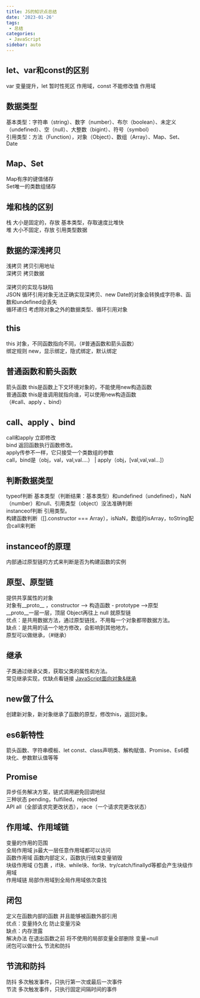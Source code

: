 ```yaml
---
title: JS的知识点总结
date: '2023-01-26'
tags:
 - 总结
categories:
 - JavaScript
sidebar: auto
---
```

## let、var和const的区别
var 变量提升，let 暂时性死区 作用域，const 不能修改值 作用域


## 数据类型
基本类型：字符串（string）、数字（number）、布尔（boolean）、未定义（undefined）、空（null）、大整数（bigint）、符号（symbol）<br/>
引用类型：方法（Function），对象（Object）、数组（Array）、Map、Set、Date

## Map、Set
Map有序的键值储存<br/>
Set唯一的类数组储存


## 堆和栈的区别
栈 大小是固定的，存放 基本类型，存取速度比堆快<br/>
堆 大小不固定，存放 引用类型数据


## 数据的深浅拷贝
浅拷贝 拷贝引用地址<br/>
深拷贝 拷贝数据<br/>
<br/>
深拷贝的实现与缺陷<br/>
JSON 循环引用对象无法正确实现深拷贝、new Date的对象会转换成字符串、函数和undefined会丢失<br/>
循环递归 考虑除对象之外的数据类型、循环引用对象


## this
this 对象，不同函数指向不同，（#普通函数和箭头函数）<br/>
绑定规则 new，显示绑定，隐式绑定，默认绑定


## 普通函数和箭头函数
箭头函数 this是函数上下文环境对象的，不能使用new构造函数<br/>
普通函数 this是谁调用就指向谁，可以使用new构造函数<br/>
（#call、apply 、bind）

## call、apply 、bind 
call和apply 立即修改<br/>
bind 返回函数执行函数修改。<br/>
apply传参不一样，它只接受一个类数组的参数<br/>
 call，bind是（obj，val，val,val....） |  apply（obj，[val,val,val...]）


## 判断数据类型
typeof判断 基本类型（判断结果：基本类型）和undefined（undefined），NaN（number）和null、引用类型（object）没法准确判断<br/>
instanceof判断 引用类型。<br/>
构建函数判断（[].constructor === Array），isNaN，数组的isArray，toString配合call来判断


## instanceof的原理
内部通过原型链的方式来判断是否为构建函数的实例


## 原型、原型链
提供共享属性的对象<br/>
对象有__proto__  ，constructor --> 构造函数 - prototype  -->原型<br/>
__proto__一层一层，顶层 Object再往上 null 就原型链<br/>
优点：是共用数据方法，通过原型链找，不用每一个对象都带数据方法。<br/>
缺点：是共用的话一个地方修改，会影响到其他地方。<br/>
原型可以做继承，（#继承）


## 继承
子类通过继承父类，获取父类的属性和方法。<br/>
常见继承实现，优缺点看链接 [JavaScript面向对象&继承](http://alanyf.site/blog/#/article/5ff52e743b420b7fc54e7de9)


## new做了什么
创建新对象，新对象继承了函数的原型，修改this，返回对象。


## es6新特性
箭头函数、字符串模板、let const、class声明类、解构赋值、Promise、Es6模块化、参数默认值等等


## Promise
异步任务解决方案，链式调用避免回调地狱<br/>
三种状态 pending，fulfilled，rejected<br/>
API all（全部请求完更改状态），race（一个请求完更改状态）

## 作用域、作用域链
变量的作用的范围<br/>
全局作用域 js最大一层任意作用域都可以访问<br/>
函数作用域 函数内部定义，函数执行结束变量销毁<br/>
块级作用域 {}包裹 ，if块、while块、for块、try/catch/finallyd等都会产生块级作用域<br/>
作用域链 局部作用域到全局作用域依次查找


## 闭包
定义在函数内部的函数 并且能够被函数外部引用<br/>
优点：变量持久化 防止变量污染<br/>
缺点：内存泄露<br/>
解决办法 在退出函数之前 将不使用的局部变量全部删除 变量=null<br/>
闭包可以做什么 节流和防抖


## 节流和防抖
防抖 多次触发事件，只执行第一次或最后一次事件<br/>
节流 多次触发事件，只执行固定间隔时间的事件

